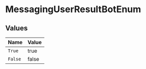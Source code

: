 # MessagingUserResultBotEnum


## Values

| Name    | Value   |
| ------- | ------- |
| `True`  | true    |
| `False` | false   |